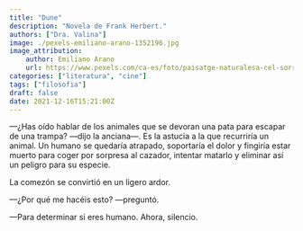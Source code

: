 ```yaml
---
title: "Dune"
description: "Novela de Frank Herbert."
authors: ["Dra. Valina"]
image: ./pexels-emiliano-arano-1352196.jpg
image_attribution:
    author: Emiliano Arano
    url: https://www.pexels.com/ca-es/foto/paisatge-naturalesa-cel-sorra-1352196/
categories: ["literatura", "cine"]
tags: ["filosofia"]
draft: false
date: 2021-12-16T15:21:00Z
---
```


—¿Has oído hablar de los animales que se devoran una pata para escapar de una trampa? —dijo la anciana—. Es la astucia a la que recurriría un animal. Un humano se quedaría atrapado, soportaría el dolor y fingiría estar muerto para coger por sorpresa al cazador, intentar matarlo y eliminar así un peligro para su especie.

La comezón se convirtió en un ligero ardor.

—¿Por qué me hacéis esto? —preguntó.

—Para determinar si eres humano. Ahora, silencio.
